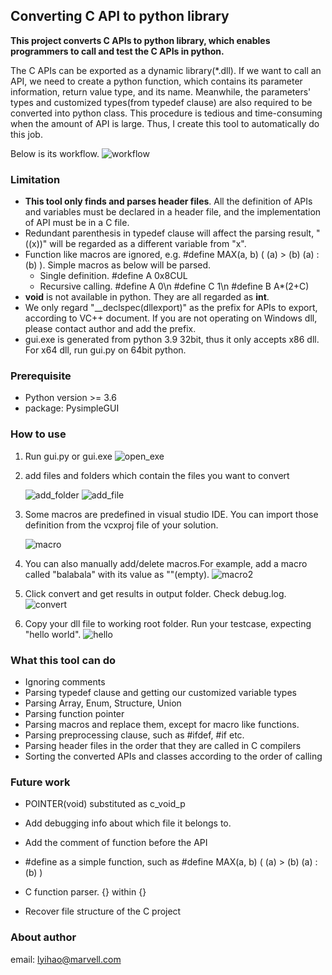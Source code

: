 ## Converting C API to python library
**This project converts C APIs to python library, which enables programmers to call and test the C APIs in python.**

The C APIs can be exported as a dynamic library(*.dll). If we want to call an API, we need to create 
a python function, which contains its parameter information, return value type, and its name. 
Meanwhile, the parameters' types and customized types(from typedef clause) are also required to be converted into python class.
This procedure is tedious and time-consuming when the amount of API is large. 
Thus, I create this tool to automatically do this job.

Below is its workflow.
![workflow](img/workflow.png)


### Limitation 
+ **This tool only finds and parses header files**. All the definition of APIs and variables must be declared in a header file,
and the implementation of API must be in a C file.
+ Redundant parenthesis in typedef clause will affect the parsing result, "((x))" will be regarded as a different variable from "x".
+ Function like macros are ignored, e.g. \#define MAX(a, b) ( (a) > (b) (a) : (b) ). Simple macros as below will be parsed.
  + Single definition. #define A 0x8CUL
  + Recursive calling. #define A 0\n #define C 1\n #define B  A*(2+C)
+ **void** is not available in python. They are all regarded as **int**.
+ We only regard "__declspec(dllexport)" as the prefix for APIs to export, according to VC++ document. 
If you are not operating on Windows dll, please contact author and add the prefix.
+ gui.exe is generated from python 3.9 32bit, thus it only accepts x86 dll. For x64 dll, run gui.py on 64bit python.


### Prerequisite 
+ Python version >= 3.6
+ package: PysimpleGUI

### How to use
1. Run gui.py or gui.exe
   ![open_exe](img/open_exe.gif)
2. add files and folders which contain the files you want to convert

   ![add_folder](img/add_folder.gif)
   ![add_file](img/add_file.gif)
3. Some macros are predefined in visual studio IDE. You can import those definition from 
the vcxproj file of your solution. 

   ![macro](img/add_macro.gif)
   
4. You can also manually add/delete macros.For example, add a macro called "balabala" with its value as ""(empty).
   ![macro2](img/add_macro2.gif)
5. Click convert and get results in output folder. Check debug.log.
   ![convert](img/get_result.gif)
   
6. Copy your dll file to working root folder. Run your testcase, expecting "hello world".
    ![hello](img/hello_world.gif)


### What this tool can do
+ Ignoring comments
+ Parsing typedef clause and getting our customized variable types
+ Parsing Array, Enum, Structure, Union
+ Parsing function pointer
+ Parsing macros and replace them, except for macro like functions. 
+ Parsing preprocessing clause, such as #ifdef, #if etc.
+ Parsing header files in the order that they are called in C compilers 
+ Sorting the converted APIs and classes according to the order of calling


### Future work

+ POINTER(void) substituted as c_void_p

+ Add debugging info about which file it belongs to.

+ Add the comment of function before the API

+ \#define as a simple function, such as \#define MAX(a, b) ( (a) > (b) (a) : (b) )
   
+ C function parser. {} within {}

+ Recover file structure of the C project


### About author

email: lyihao@marvell.com
